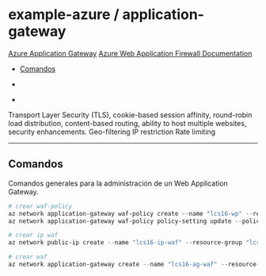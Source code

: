 # example-azure / application-gateway

[Azure Application Gateway](https://learn.microsoft.com/en-us/azure/application-gateway)
[Azure Web Application Firewall Documentation](https://learn.microsoft.com/en-us/azure/web-application-firewall)

- [Comandos](#comandos)

- [](https://azure.github.io/Azure-Proactive-Resiliency-Library/services/networking/web-application-firewall)
- [](https://tutorialsdojo.com/azure-application-gateway)

Transport Layer Security (TLS),
cookie-based session affinity,
round-robin load distribution,
content-based routing,
ability to host multiple websites,
security enhancements.
Geo-filtering
IP restriction
Rate limiting

---

## Comandos

Comandos generales para la administración de un Web Application Gateway.

```powershell
# crear waf-policy
az network application-gateway waf-policy create --name "lcs16-wp" --resource-group "lcs16-rg" --location "eastus2" --type "OWASP" --version "3.2"
az network application-gateway waf-policy policy-setting update --policy-name "lcs16-wp" --resource-group "lcs16-rg" --state "Enabled" --mode "Prevention" --request-body-check true

# crear ip waf
az network public-ip create --name "lcs16-ip-waf" --resource-group "lcs16-rg" --location "eastus2" --version "IPv4" --sku "Standard" --allocation-method "Static" --zone 1 2 3 --tier "Regional" --dns-name "lcs16-ag-waf"

# crear waf
az network application-gateway create --name "lcs16-ag-waf" --resource-group "lcs16-rg" --location "eastus2" --sku "WAF_v2" --waf-policy "lcs16-wp" --capacity 1 --http2 "Enabled" --vnet-name "lcs16-vn" --subnet "WafSubnet" --public-ip-address "lcs16-ip-waf" --servers lcs16-as-net-1.azurewebsites.net lcs16-as-net-2.azurewebsites.net --priority 1000 --http-settings-port 80 --http-settings-protocol "Http"
```

